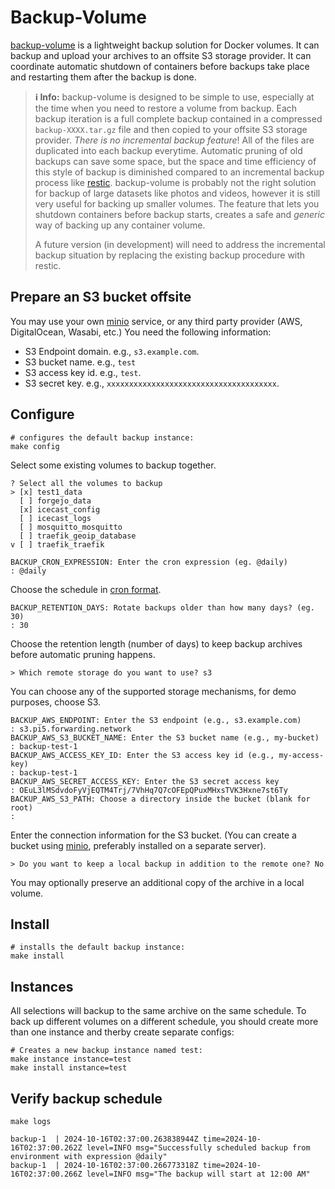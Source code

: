# Backup-Volume

[backup-volume](https://github.com/EnigmaCurry/backup-volume) is a
lightweight backup solution for Docker volumes. It can backup and
upload your archives to an offsite S3 storage provider. It can
coordinate automatic shutdown of containers before backups take place
and restarting them after the backup is done.

> **ℹ️ Info:** backup-volume is designed to be simple to use,
> especially at the time when you need to restore a volume from
> backup. Each backup iteration is a full complete backup contained in
> a compressed `backup-XXXX.tar.gz` file and then copied to your
> offsite S3 storage provider. *There is no incremental backup
> feature*! All of the files are duplicated into each backup
> everytime. Automatic pruning of old backups can save some space, but
> the space and time efficiency of this style of backup is diminished
> compared to an incremental backup process like
> [restic](https://restic.net/). backup-volume is probably not the
> right solution for backup of large datasets like photos and videos,
> however it is still very useful for backing up smaller volumes. The
> feature that lets you shutdown containers before backup starts,
> creates a safe and *generic* way of backing up any container volume.
>
> A future version (in development) will need to address the
> incremental backup situation by replacing the existing backup
> procedure with restic.

## Prepare an S3 bucket offsite

You may use your own [minio](../minio) service, or any third party
provider (AWS, DigitalOcean, Wasabi, etc.) You need the following
information:

 * S3 Endpoint domain. e.g., `s3.example.com`.
 * S3 bucket name. e.g., `test`
 * S3 access key id. e.g., `test`.
 * S3 secret key. e.g., `xxxxxxxxxxxxxxxxxxxxxxxxxxxxxxxxxxxxxx`.

## Configure 

```
# configures the default backup instance:
make config
```

Select some existing volumes to backup together.

```stdout
? Select all the volumes to backup
> [x] test1_data
  [ ] forgejo_data
  [x] icecast_config
  [ ] icecast_logs
  [ ] mosquitto_mosquitto
  [ ] traefik_geoip_database
v [ ] traefik_traefik
```


```stdout
BACKUP_CRON_EXPRESSION: Enter the cron expression (eg. @daily)
: @daily
```

Choose the schedule in [cron
format](https://github.com/EnigmaCurry/d.rymcg.tech/blob/73648904e5a954e17077368c299a23a19947ab16/backup-volume/.env-dist#L23-L59).

```stdout
BACKUP_RETENTION_DAYS: Rotate backups older than how many days? (eg. 30)
: 30
```

Choose the retention length (number of days) to keep backup archives
before automatic pruning happens.

```stdout
> Which remote storage do you want to use? s3
```

You can choose any of the supported storage mechanisms, for demo
purposes, choose S3.

```stdout
BACKUP_AWS_ENDPOINT: Enter the S3 endpoint (e.g., s3.example.com)
: s3.pi5.forwarding.network
BACKUP_AWS_S3_BUCKET_NAME: Enter the S3 bucket name (e.g., my-bucket)
: backup-test-1
BACKUP_AWS_ACCESS_KEY_ID: Enter the S3 access key id (e.g., my-access-key)
: backup-test-1
BACKUP_AWS_SECRET_ACCESS_KEY: Enter the S3 secret access key
: OEuL3lMSdvdoFyVjEQTM4Trj/7VhHq7Q7cOFEpQPuxMHxsTVK3Hxne7st6Ty
BACKUP_AWS_S3_PATH: Choose a directory inside the bucket (blank for root)
: 
```

Enter the connection information for the S3 bucket. (You can create a
bucket using
[minio](https://github.com/EnigmaCurry/d.rymcg.tech/tree/master/minio#readme),
preferably installed on a separate server).


```
> Do you want to keep a local backup in addition to the remote one? No
```

You may optionally preserve an additional copy of the archive in a
local volume.

## Install

```
# installs the default backup instance:
make install
```

## Instances

All selections will backup to the same archive on the same schedule.
To back up different volumes on a different schedule, you should
create more than one instance and therby create separate configs:

```
# Creates a new backup instance named test:
make instance instance=test
make install instance=test
```

## Verify backup schedule

```
make logs
```

```stdout
backup-1  | 2024-10-16T02:37:00.263838944Z time=2024-10-16T02:37:00.262Z level=INFO msg="Successfully scheduled backup from environment with expression @daily"
backup-1  | 2024-10-16T02:37:00.266773318Z time=2024-10-16T02:37:00.266Z level=INFO msg="The backup will start at 12:00 AM"
````
